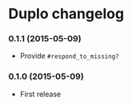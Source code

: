 # Duplo changelog

### 0.1.1 (2015-05-09)

* Provide `#respond_to_missing?`

### 0.1.0 (2015-05-09)

* First release
